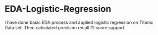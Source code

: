 # EDA-Logistic-Regression
I have done basic EDA process and applied logistic regression on Titanic Data set.
Then calculated precision recall f1-score support.
